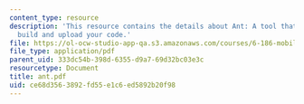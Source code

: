 ```yaml
---
content_type: resource
description: 'This resource contains the details about Ant: A tool that can automatically
  build and upload your code.'
file: https://ol-ocw-studio-app-qa.s3.amazonaws.com/courses/6-186-mobile-autonomous-systems-laboratory-january-iap-2005/ce68d3563892fd55e1c6ed5892b20f98_ant.pdf
file_type: application/pdf
parent_uid: 333dc54b-398d-6355-d9a7-69d32bc03e3c
resourcetype: Document
title: ant.pdf
uid: ce68d356-3892-fd55-e1c6-ed5892b20f98
---
```

